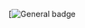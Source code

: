 [![General badge](https://img.shields.io/badge/Instagram-E4405F?style=for-the-badge&logo=instagram&logoColor=white)
